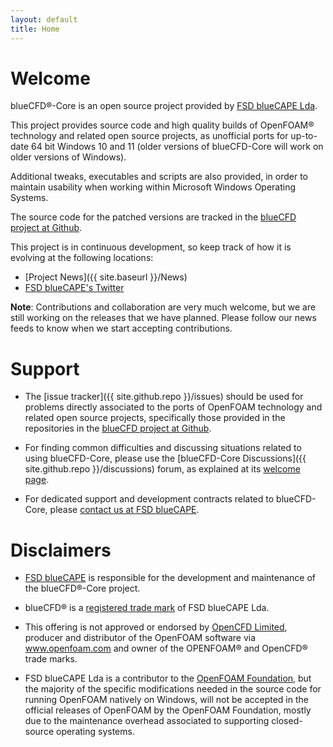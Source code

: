 ```yaml
---
layout: default
title: Home
---
```


# Welcome

blueCFD®-Core is an open source project provided by [FSD blueCAPE Lda](http://www.bluecape.com.pt).

This project provides source code and high quality builds of OpenFOAM® technology
and related open source projects, as unofficial ports for up-to-date 64 bit Windows
10 and 11 (older versions of blueCFD-Core will work on older versions of Windows).

Additional tweaks, executables and scripts are also provided, in order to
maintain usability when working within Microsoft Windows Operating Systems.

The source code for the patched versions are tracked in the
[blueCFD project at Github](http://github.com/blueCFD).

This project is in continuous development, so keep track of how it is evolving
at the following locations:

 * [Project News]({{ site.baseurl }}/News)
 * [FSD blueCAPE's Twitter](https://twitter.com/bluecapept)

**Note**: Contributions and collaboration are very much welcome, but we are
still working on the releases that we have planned. Please follow our news
feeds to know when we start accepting contributions.


# Support

 * The [issue tracker]({{ site.github.repo }}/issues) should be used for problems
   directly associated to the ports of OpenFOAM technology and related open source
   projects, specifically those provided in the repositories in the
   [blueCFD project at Github](http://github.com/blueCFD).

 * For finding common difficulties and discussing situations related to using
   blueCFD-Core, please use the [blueCFD-Core Discussions]({{ site.github.repo }}/discussions)
   forum, as explained at its [welcome page](https://github.com/blueCFD/Core/discussions/166).

 * For dedicated support and development contracts related to blueCFD-Core,
   please [contact us at FSD blueCAPE](http://bluecfd.com/contact).


# Disclaimers

 * [FSD blueCAPE](http://bluecape.com.pt) is responsible for the development and
   maintenance of the blueCFD®-Core project.

 * blueCFD® is a [registered trade mark](http://bluecfd.com/trademark) of
   FSD blueCAPE Lda.

 * This offering is not approved or endorsed by [OpenCFD Limited](http://www.openfoam.com),
   producer and distributor of the OpenFOAM software via www.openfoam.com and owner of the
   OPENFOAM® and OpenCFD® trade marks.

 * FSD blueCAPE Lda is a contributor to the [OpenFOAM Foundation](http://openfoam.org),
   but the majority of the specific modifications needed in the source code
   for running OpenFOAM natively on Windows, will not be accepted in
   the official releases of OpenFOAM by the OpenFOAM Foundation, mostly due to
   the maintenance overhead associated to supporting closed-source operating
   systems.
